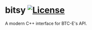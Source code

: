 # bitsy [![License](https://img.shields.io/badge/license-MIT-blue.svg?style=flat)](LICENSE)

A modern C++ interface for BTC-E's API.
